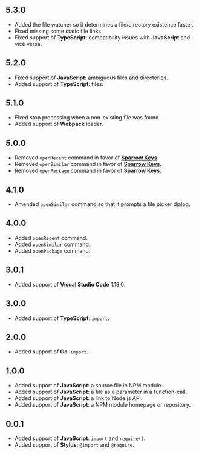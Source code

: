 ## 5.3.0
- Added the file watcher so it determines a file/directory existence faster.
- Fixed missing some static file links.
- Fixed support of **TypeScript**: compatibility issues with **JavaScript** and vice versa.

## 5.2.0
- Fixed support of **JavaScript**: ambiguous files and directories.
- Added support of **TypeScript**: files.

## 5.1.0
- Fixed stop processing when a non-existing file was found.
- Added support of **Webpack** loader.

## 5.0.0
- Removed `openRecent` command in favor of [**Sparrow Keys**](https://marketplace.visualstudio.com/items?itemName=thisismanta.sparrow-keys).
- Removed `openSimilar` command in favor of [**Sparrow Keys**](https://marketplace.visualstudio.com/items?itemName=thisismanta.sparrow-keys).
- Removed `openPackage` command in favor of [**Sparrow Keys**](https://marketplace.visualstudio.com/items?itemName=thisismanta.sparrow-keys).

## 4.1.0
- Amended `openSimilar` command so that it prompts a file picker dialog.

## 4.0.0
- Added `openRecent` command.
- Added `openSimilar` command.
- Added `openPackage` command.

## 3.0.1
- Added support of **Visual Studio Code** 1.18.0.

## 3.0.0
- Added support of **TypeScript**: `import`.

## 2.0.0
- Added support of **Go**: `import`.

## 1.0.0
- Added support of **JavaScript**: a source file in NPM module.
- Added support of **JavaScript**: a file as a parameter in a function-call.
- Added support of **JavaScript**: a link to Node.js API.
- Added support of **JavaScript**: a NPM module homepage or repository.

## 0.0.1
- Added support of **JavaScript**: `import` and `require()`.
- Added support of **Stylus**: `@import` and `@require`.